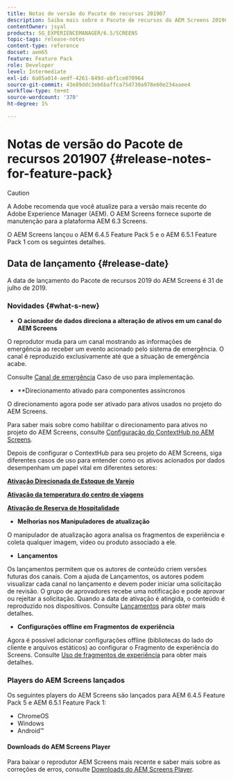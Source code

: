 ```yaml
---
title: Notas de versão do Pacote de recursos 201907
description: Saiba mais sobre o Pacote de recursos do AEM Screens 201907, lançado em 31 de julho de 2019.
contentOwner: jsyal
products: SG_EXPERIENCEMANAGER/6.5/SCREENS
topic-tags: release-notes
content-type: reference
docset: aem65
feature: Feature Pack
role: Developer
level: Intermediate
exl-id: 6a05a014-aedf-4261-849d-abf1ce070964
source-git-commit: 43e89ddc3eb6baffca75d730a978e60e234aaee4
workflow-type: tm+mt
source-wordcount: '370'
ht-degree: 1%

---
```


# Notas de versão do Pacote de recursos 201907 {#release-notes-for-feature-pack}

>[!CAUTION]
>
>A Adobe recomenda que você atualize para a versão mais recente do Adobe Experience Manager (AEM). O AEM Screens fornece suporte de manutenção para a plataforma AEM 6.3 Screens.

O AEM Screens lançou o AEM 6.4.5 Feature Pack 5 e o AEM 6.5.1 Feature Pack 1 com os seguintes detalhes.

## Data de lançamento {#release-date}

A data de lançamento do Pacote de recursos 2019 do AEM Screens é 31 de julho de 2019.

### Novidades {#what-s-new}

* **O acionador de dados direciona a alteração de ativos em um canal do AEM Screens**

O reprodutor muda para um canal mostrando as informações de emergência ao receber um evento acionado pelo sistema de emergência. O canal é reproduzido exclusivamente até que a situação de emergência acabe.

Consulte [Canal de emergência](emergency-channel.md) Caso de uso para implementação.

* **Direcionamento ativado para componentes assíncronos

O direcionamento agora pode ser ativado para ativos usados no projeto do AEM Screens.

Para saber mais sobre como habilitar o direcionamento para ativos no projeto do AEM Screens, consulte [Configuração do ContextHub no AEM Screens](configuring-context-hub.md).

Depois de configurar o ContextHub para seu projeto do AEM Screens, siga diferentes casos de uso para entender como os ativos acionados por dados desempenham um papel vital em diferentes setores:

**[Ativação Direcionada de Estoque de Varejo](retail-inventory-activation.md)**

**[Ativação da temperatura do centro de viagens](local-temperature-activation.md)**

**[Ativação de Reserva de Hospitalidade](hospitality-reservation-activation.md)**

* **Melhorias nos Manipuladores de atualização**

O manipulador de atualização agora analisa os fragmentos de experiência e coleta qualquer imagem, vídeo ou produto associado a ele.

* **Lançamentos**

Os lançamentos permitem que os autores de conteúdo criem versões futuras dos canais. Com a ajuda de Lançamentos, os autores podem visualizar cada canal no lançamento e devem poder iniciar uma solicitação de revisão. O grupo de aprovadores recebe uma notificação e pode aprovar ou rejeitar a solicitação. Quando a data de ativação é atingida, o conteúdo é reproduzido nos dispositivos.
Consulte [Lançamentos](launches.md) para obter mais detalhes.

* **Configurações offline em Fragmentos de experiência**

Agora é possível adicionar configurações offline (bibliotecas do lado do cliente e arquivos estáticos) ao configurar o Fragmento de experiência do Screens. Consulte [Uso de fragmentos de experiência](experience-fragments-in-screens.md) para obter mais detalhes.

### Players do AEM Screens lançados

Os seguintes players do AEM Screens são lançados para AEM 6.4.5 Feature Pack 5 e AEM 6.5.1 Feature Pack 1:

* ChromeOS
* Windows
* Android™

#### Downloads do AEM Screens Player

Para baixar o reprodutor AEM Screens mais recente e saber mais sobre as correções de erros, consulte [Downloads do AEM Screens Player](https://download.macromedia.com/screens/).
